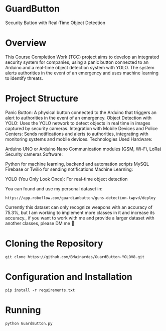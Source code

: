 # GuardButton
Security Button with Real-Time Object Detection

# Overview
This Course Completion Work (TCC) project aims to develop an integrated security system for companies, using a panic button connected to an Arduino and a real-time object detection system with YOLO. The system alerts authorities in the event of an emergency and uses machine learning to identify threats.

# Project Structure
Panic Button: A physical button connected to the Arduino that triggers an alert to authorities in the event of an emergency.
Object Detection with YOLO: Uses the YOLO network to detect objects in real time in images captured by security cameras.
Integration with Mobile Devices and Police Centers: Sends notifications and alerts to authorities, integrating with monitoring systems and mobile devices.
Technologies Used
Hardware:

Arduino UNO or Arduino Nano
Communication modules (GSM, Wi-Fi, LoRa)
Security cameras
Software:

Python for machine learning, backend and automation scripts
MySQL
Firebase or Twilio for sending notifications
Machine Learning:

YOLO (You Only Look Once): For real-time object detection

You can found and use my personal dataset in:
```
https://app.roboflow.com/guardianbutton/guns-detection-twpvd/deploy
```
Currently this dataset can only recognize weapons with an accuracy of 75.3%, but I am working to implement more classes in it and increase its accuracy., if you want to work with me and provide a larger dataset with another classes, please DM me 🙂

# Cloning the Repository
```
git clone https://github.com/BMainardes/GuardButton-YOLOV8.git
```
# Configuration and Installation
```
pip install -r requirements.txt
```
# Running
```
python GuardButton.py
```

